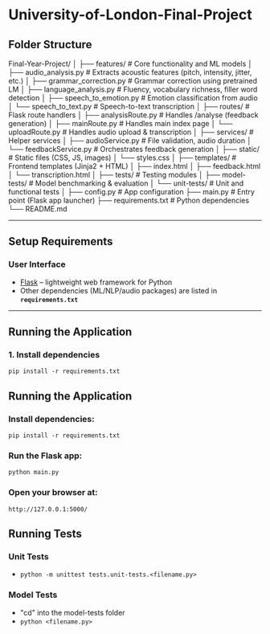 # University-of-London-Final-Project

## Folder Structure

Final-Year-Project/
│
├── features/ # Core functionality and ML models
│ ├── audio_analysis.py # Extracts acoustic features (pitch, intensity, jitter, etc.)
│ ├── grammar_correction.py # Grammar correction using pretrained LM
│ ├── language_analysis.py # Fluency, vocabulary richness, filler word detection
│ ├── speech_to_emotion.py # Emotion classification from audio
│ └── speech_to_text.py # Speech-to-text transcription
│
├── routes/ # Flask route handlers
│ ├── analysisRoute.py # Handles /analyse (feedback generation)
│ ├── mainRoute.py # Handles main index page
│ └── uploadRoute.py # Handles audio upload & transcription
│
├── services/ # Helper services
│ ├── audioService.py # File validation, audio duration
│ └── feedbackService.py # Orchestrates feedback generation
│
├── static/ # Static files (CSS, JS, images)
│ └── styles.css
│
├── templates/ # Frontend templates (Jinja2 + HTML)
│ ├── index.html
│ ├── feedback.html
│ └── transcription.html
│
├── tests/ # Testing modules
│ ├── model-tests/ # Model benchmarking & evaluation
│ └── unit-tests/ # Unit and functional tests
│
├── config.py # App configuration
├── main.py # Entry point (Flask app launcher)
├── requirements.txt # Python dependencies
└── README.md

---

## Setup Requirements

### User Interface

- [Flask](https://pypi.org/project/Flask/) – lightweight web framework for Python
- Other dependencies (ML/NLP/audio packages) are listed in **`requirements.txt`**

---

## Running the Application

### 1. Install dependencies

`pip install -r requirements.txt`

## Running the Application

### Install dependencies:

`pip install -r requirements.txt`

### Run the Flask app:

`python main.py`

### Open your browser at:

`http://127.0.0.1:5000/`

## Running Tests

### Unit Tests

- `python -m unittest tests.unit-tests.<filename.py>`

### Model Tests

- "cd" into the model-tests folder
- `python <filename.py>`
